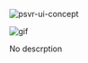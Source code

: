 ![psvr-ui-concept](http://i.imgur.com/qVe7LFq.png)

![gif](https://media.giphy.com/media/l1J3RIdz6gneTH6s8/giphy.gif)

No descrption
